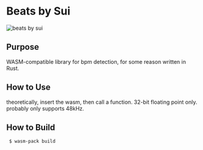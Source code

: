 # Beats by Sui

![beats by sui](https://media1.tenor.com/m/nHN-84OdBi0AAAAd/hoshimachi-suisei.gif)

## Purpose

WASM-compatible library for bpm detection, for some reason written in Rust.

## How to Use

theoretically, insert the wasm, then call a function.
32-bit floating point only.
probably only supports 48kHz.

## How to Build

```
 $ wasm-pack build
```
